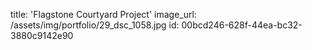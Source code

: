 title: 'Flagstone Courtyard Project'
image_url: /assets/img/portfolio/29_dsc_1058.jpg
id: 00bcd246-628f-44ea-bc32-3880c9142e90
